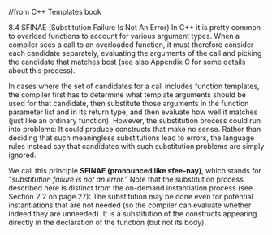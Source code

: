 //from C++ Templates book

8.4 SFINAE (Substitution Failure Is Not An Error)
In C++ it is pretty common to overload functions to account for various argument types. 
When a compiler sees a call to an overloaded function, it must therefore consider each candidate separately, evaluating the arguments of the call and picking the candidate that matches best (see also Appendix C for some details about this process).

In cases where the set of candidates for a call includes function templates, the compiler first has to determine what template arguments should be used for that candidate, then substitute those arguments in the function parameter list and in its return type, and then evaluate how well it matches (just like an ordinary function).
However, the substitution process could run into problems: 
It could produce constructs that make no sense. Rather than deciding that such meaningless substitutions lead to errors, the language rules instead say that candidates with such substitution problems are simply ignored.

We call this principle **SFINAE (pronounced like sfee-nay)**, which stands for _“substitution failure is not an error.”_
Note that the substitution process described here is distinct from the on-demand instantiation process (see Section 2.2 on page 27): 
The substitution may be done even for potential instantiations that are not needed (so the compiler can evaluate whether indeed they are unneeded). 
It is a substitution of the constructs appearing directly in the declaration of the function (but not its body).

